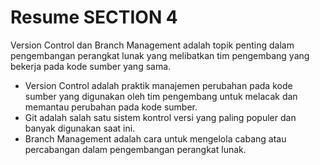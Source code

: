 # Resume SECTION 4

Version Control dan Branch Management adalah topik penting dalam pengembangan perangkat lunak yang melibatkan tim pengembang yang bekerja pada kode sumber yang sama. 

- Version Control adalah praktik manajemen perubahan pada kode sumber yang digunakan oleh tim pengembang untuk melacak dan memantau perubahan pada kode sumber.
- Git adalah salah satu sistem kontrol versi yang paling populer dan banyak digunakan saat ini.
- Branch Management adalah cara untuk mengelola cabang atau percabangan dalam pengembangan perangkat lunak.
